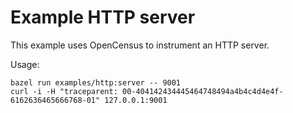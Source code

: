 # Example HTTP server

This example uses OpenCensus to instrument an HTTP server.

Usage:

```shell
bazel run examples/http:server -- 9001
curl -i -H "traceparent: 00-404142434445464748494a4b4c4d4e4f-6162636465666768-01" 127.0.0.1:9001
```
